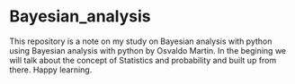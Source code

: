 # Bayesian_analysis
This repository is a note on my study on Bayesian analysis with python using Bayesian analysis with python by Osvaldo Martin.
In the begining we will talk about the concept of Statistics and probability and built up from there.
Happy learning.
